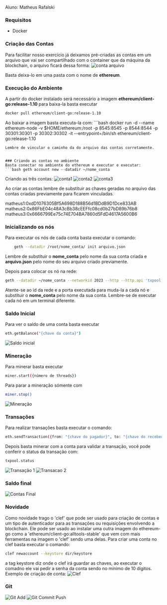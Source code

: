 Aluno: Matheus Rafalski
### Requisitos
* Docker

### Criação das Contas
Para facilitar nosso exercício já deixamos pré-criadas as contas em um arquivo que vai ser compartilhado com o container que da máquina da blockchain, o arquivo ficará dessa forma: ![conta arquivo](genesis.png)

Basta deixa-lo em uma pasta com o nome de **ethereum**.

### Execução do Ambiente
A partir do docker instalado será necessário a imagem **ethereum/client-go:release-1.10** para baixa-la basta executar
 ```bash 
docker pull ethereum/client-go:release-1.10
```
Ao baixar a imagem basta executa-la com: ```bash 
docker run -d --name ethereum-node -v $HOME/ethereum:/root -p 8545:8545 -p 8544:8544 -p 30301:30301 -p 30302:30302 -it --entrypoint=/bin/sh ethereum/client-go:release-1.10
```
Lembre de vincular o caminho da do arquivo das contas corretamente.
    
    
### Criando as contas no ambiente
Basta conectar no ambiente do ethereum e executar e executar:
```bash geth account new --datadir ~/nome_conta
```
Criando as três contas:
![conta1](conta1.png)
![conta2](conta2.png)
![conta3](conta3.png)

Ao criar as contas lembre de substituir as chaves geradas no arquivo das contas criadas previamente para ficarem vinculadas.

matheus1:0xdD1076305Bf5A698D188B56d1BDdB9D1Dce833AB
matheus2:0x86FbE04c48A3cBb38cEEFfc08cd0b27bD89b76b8
matheus3:0x6666799Ee75c74E704BA7860d5FdD4617A5600B6
    
### Inicializando os nós
Para executar os nós de cada conta basta executar o comando: 
```bash 
    geth --datadir /root/nome_conta/ init arquivo.json
```
Lembre de substituir o **nome_conta** pelo nome da sua conta criada e **arquivo.json** pelo nome do seu arquivo criado previamente.

Depois para colocar os nó na rede: 
```bash
geth --datadir ~/nome_conta --networkid 2023 --http --http.api 'txpool,eth,net,web3,personal,admin,miner' --http.corsdomain '*' --authrpc.port 8547 --allow-insecure-unlock console
```
Atente-se ao id da rede e a porta executada para muda-la a cada nó e substituir o **nome_conta** pelo nome da sua conta.
Lembre-se de executar cada nó em um terminal diferente.

### Saldo Inicial
Para ver o saldo de uma conta basta executar 
```bash
eth.getBalance("{chave da conta}")
```
![Saldo inicial](saldoInicial.png)

### Mineração
Para minerar basta executar 
```bash
miner.start({número de threads})
```
Para parar a mineração sómente com 
```bash
miner.stop()
```
![Mineração](mineracao.png)
    
### Transações
Para realizar transações basta executar o comando: 
```bash
eth.sendTransaction({from: "{chave do pagador}", to: "{chave do recebedor}", value: {valor da transação}, gas: {quantidade de 'gás' para executar})
```
Depois basta minerar com a conta para validar a transação, você pode conferir o status da transação com: 
```bash
txpool.status
```

![Transação 1](transacao.png)
![Transacao 2](transacao2.png)
    
### Saldo final
![Contas Final](contas-final.png)

### Novidade
Como novidade trago o 'clef' que pode ser usado para criação de contas e um tipo de autenticador para as transações ou requisições envolvendo a blockchain.
Ele pode ser usado ao instalar uma outra imagem do ethereum-go como a 'ethereum/client-go:alltools-stable' que vem com mais ferramentas na imagem o 'clef' sendo uma delas.
Para criar uma conta no clef basta executar o comando: 
```bash
clef newaccount --keystore dir/keystore
```
a tag keystore diz onde o clef irá guardar as chaves, ao executar o comadno ele vai pedir a senha da conta sendo no mínimo de 10 dígitos.
Exemplo de criação de conta: ![Clef](clef.png)

### Git
    
![Git Add](git_add.png)
![Git Commit Push](git_commit_push.png)